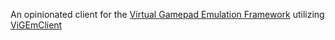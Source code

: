 An opinionated client for the [Virtual Gamepad Emulation Framework](https://vigem.org/) utilizing [ViGEmClient](https://github.com/ViGEm/ViGEmClient/)

